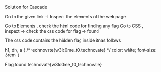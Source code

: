 Solution for Cascade

Go to the given link -> Inspect the elements of the web page

Go to  Elements , check the html code for finding any flag 
Go to CSS , inspect -> check the css code for flag -> found

The css code contains the hidden flag inside itnas follows

h1, div, a {
    /* technovate{w3lc0me_t0_technovate} */
    color: white;
    font-size: 3rem;
}

Flag found 
technovate{w3lc0me_t0_technovate}
